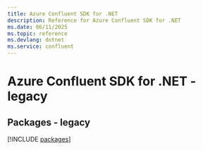 ```yaml
---
title: Azure Confluent SDK for .NET
description: Reference for Azure Confluent SDK for .NET
ms.date: 06/11/2025
ms.topic: reference
ms.devlang: dotnet
ms.service: confluent
---
```

# Azure Confluent SDK for .NET - legacy
## Packages - legacy
[!INCLUDE [packages](confluent-index.md)]